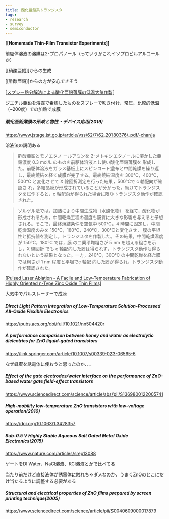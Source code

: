 ```yaml
---
title: 酸化亜鉛系トランジスタ
tags:
- research
- survey
- semiconductor
---
```



**[[Homemade Thin-Film Transistor Experiments]]**

前駆体溶液の溶媒は2-プロパノール（っていうかこれイソプロピルアルコールか）

[[硝酸亜鉛]]からの生成

[[酢酸亜鉛]]からの方が安心できそう

[[スプレー熱分解法による酸化亜鉛薄膜の低温大気作製]](2013)

ジエチル亜鉛を溶媒で希釈したものをスプレーで吹き付け、常圧、比較的低温（~200度）での加熱で成膜

##### 酸化亜鉛薄膜の形成と物性・デバイス応用(2019)

https://www.jstage.jst.go.jp/article/vss/62/7/62_20180376/_pdf/-char/ja

溶液法の説明ある

> 酢酸亜鉛とモノエタノ ールアミンを 2-メトキシエタノールに溶かした亜鉛濃度 0.3 mol/L のものを前駆体溶液とし使い酸化亜鉛薄膜を 形成した。前駆体溶液をガラス基板上にスピンコート塗布と中間乾燥を繰り返し，最終焼結を経て成膜が完了する。最終焼結温度を 300℃，400℃，500℃ と変化させて X 線回折測定を行った結果，500℃で c 軸配向が確認さ れ，多結晶膜が形成されていることが分かった。続けてトランジスタを試作すると，c 軸配向が得られた場合に限りトランジスタ動作が確認された。

> ゾルゲル法では，加熱により中間生成物（水酸化物） を経て，酸化物が形成されるため，中間乾燥工程の温度も膜質に大きな影響を与えると予想される。そこで，最終焼結条件を空気中 500℃，4 時間に固定し，中間乾燥温度のみを 150℃，180℃，240℃，300℃と変化させ， 膜の平坦性と抵抗値を測定し，トランジスタを作製した。その結果，中間乾燥温度が 150℃，180℃ では，膜 の二乗平均粗さが 5 nm を超える粗さを示し，X 線回折 でも c 軸配向した膜は得られず，トランジスタ動作も得られないという結果となった。一方，240℃，300℃ の中間乾燥を経た膜では粗さが 1 nm 程度と平坦でc 軸配 向した膜が得られ，トランジスタ動作が確認された。


[[Pulsed Laser Ablation - A Facile and Low-Temperature Fabrication of Highly Oriented n-Type Zinc Oxide Thin Films]](2022)

大気中でパルスレーザーで成膜


##### Direct Light Pattern Integration of Low-Temperature Solution-Processed All-Oxide Flexible Electronics

https://pubs.acs.org/doi/full/10.1021/nn504420r

##### A performance comparison between honey and water as electrolytic dielectrics for ZnO liquid-gated transistors

https://link.springer.com/article/10.1007/s00339-023-06565-6

なぜ蜂蜜を誘電体に使おうと思ったのか、、、

##### Effect of the gate electrodes/water interface on the performance of ZnO-based water gate field-effect transistors

https://www.sciencedirect.com/science/article/abs/pii/S1369800122005741

##### High-mobility low-temperature ZnO transistors with low-voltage operation(2010)

https://doi.org/10.1063/1.3428357

##### Sub-0.5 V Highly Stable Aqueous Salt Gated Metal Oxide Electronics(2015)

https://www.nature.com/articles/srep13088

ゲートをDI Water、NaCl溶液、KCl溶液とかで比べてる

当たり前だけど直接液体が誘電体に触れちゃダメなのか、うまくZnOのとこにだけ当たるように調整する必要がある

##### Structural and electrical properties of ZnO films prepared by screen printing technique(2005)

https://www.sciencedirect.com/science/article/pii/S0040609000017879